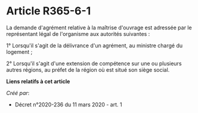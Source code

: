 # Article R365-6-1

La demande d'agrément relative à la maîtrise d'ouvrage est adressée par le représentant légal de l'organisme aux autorités
suivantes :

1° Lorsqu'il s'agit de la délivrance d'un agrément, au ministre chargé du logement ;

2° Lorsqu'il s'agit d'une extension de compétence sur une ou plusieurs autres régions, au préfet de la région où est situé
son siège social.

**Liens relatifs à cet article**

_Créé par_:

  - Décret n°2020-236 du 11 mars 2020 - art. 1
